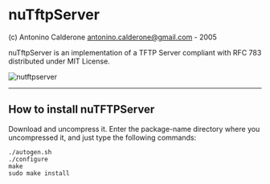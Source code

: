 # nuTftpServer
(c) Antonino Calderone <antonino.calderone@gmail.com> - 2005

nuTftpServer is an implementation of a TFTP Server compliant with RFC 783
distributed under MIT License.

![nutftpserver](http://www.eantcal.eu/_/rsrc/1511213053111/archive/patching-linux/tools/nutftpserver/tftpsrv.png)

-------------------------------------------------------------------------------
## How to install nuTFTPServer

Download and uncompress it.
Enter the package-name directory where you uncompressed it, and just type the following commands:

    ./autogen.sh
    ./configure
    make
    sudo make install

